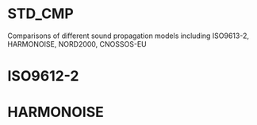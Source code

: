 STD_CMP
=======

Comparisons of different sound propagation models including ISO9613-2, HARMONOISE, NORD2000, CNOSSOS-EU

ISO9612-2
==

HARMONOISE
==
